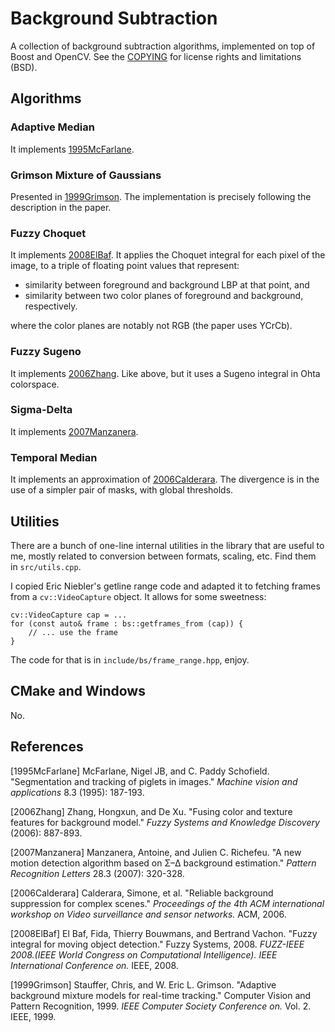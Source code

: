 # Background Subtraction

A collection of background subtraction algorithms, implemented on top of Boost
and OpenCV. See the [COPYING](COPYING) for license rights and limitations (BSD).

## Algorithms

### Adaptive Median

It implements [1995McFarlane](#1995McFarlane). 

### Grimson Mixture of Gaussians

Presented in [1999Grimson](#1999Grimson). The implementation is precisely following the
description in the paper.

### Fuzzy Choquet

It implements [2008ElBaf](#2008ElBaf). It applies the Choquet integral for each pixel of
the image, to a triple of floating point values that represent:

- similarity between foreground and background LBP at that point, and
- similarity between two color planes of foreground and background, respectively.

where the color planes are notably not RGB (the paper uses YCrCb).

### Fuzzy Sugeno

It implements [2006Zhang](#2006Zhang). Like above, but it uses a Sugeno integral in Ohta
colorspace.

### Sigma-Delta

It implements [2007Manzanera](#2007Manzanera).

### Temporal Median

It implements an approximation of [2006Calderara](#2006Calderara). The
divergence is in the use of a simpler pair of masks, with global thresholds.

## Utilities

There are a bunch of one-line internal utilities in the library that are useful
to me, mostly related to conversion between formats, scaling, etc. Find them in
`src/utils.cpp`.

I copied Eric Niebler's getline range code and adapted it to fetching frames
from a `cv::VideoCapture` object. It allows for some sweetness:

    cv::VideoCapture cap = ...
    for (const auto& frame : bs::getframes_from (cap)) {
        // ... use the frame
    }

The code for that is in `include/bs/frame_range.hpp`, enjoy.

## CMake and Windows

No.

## References

<a name="1995McFarlane">[1995McFarlane]</a> McFarlane, Nigel JB, and C. Paddy
Schofield. "Segmentation and tracking of piglets in images." *Machine vision and
applications* 8.3 (1995): 187-193.

<a name="2006Zhang">[2006Zhang]</a> Zhang, Hongxun, and De Xu. "Fusing color and
texture features for background model." *Fuzzy Systems and Knowledge Discovery*
(2006): 887-893.

<a name="2007Manzanera">[2007Manzanera]</a> Manzanera, Antoine, and Julien
C. Richefeu. "A new motion detection algorithm based on Σ–Δ background
estimation." *Pattern Recognition Letters* 28.3 (2007): 320-328.

<a name="2006Calderara">[2006Calderara]</a> Calderara, Simone, et al. "Reliable
background suppression for complex scenes." *Proceedings of the 4th ACM
international workshop on Video surveillance and sensor networks.* ACM, 2006.

<a name="2008ElBaf">[2008ElBaf]</a> El Baf, Fida, Thierry Bouwmans, and Bertrand
Vachon. "Fuzzy integral for moving object detection." Fuzzy
Systems, 2008. *FUZZ-IEEE 2008.(IEEE World Congress on Computational
Intelligence). IEEE International Conference on.* IEEE, 2008. 

<a name="1999Grimson">[1999Grimson]</a> Stauffer, Chris, and W. Eric
L. Grimson. "Adaptive background mixture models for real-time tracking."
Computer Vision and Pattern Recognition, 1999. *IEEE Computer Society Conference
on.* Vol. 2. IEEE, 1999. 
